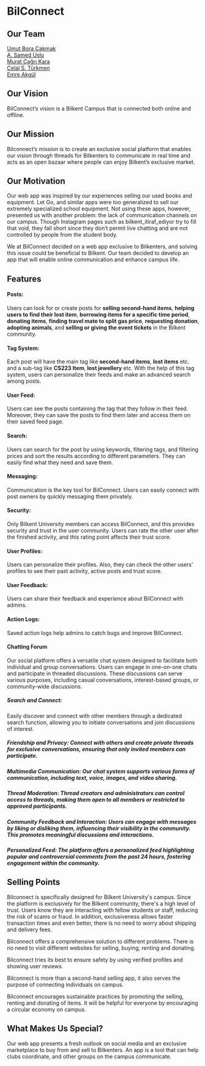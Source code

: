 # BilConnect

## Our Team
[Umut Bora Çakmak](https://github.com/UBoraCakmak)<br>
[A. Samed Uslu](https://github.com/sameduslu)<br>
[Murat Çağrı Kara](https://github.com/Murat-Cagri)<br>
[Celal S. Türkmen](https://github.com/celaltrk)<br>
[Emre Akgül](https://github.com/Emre-Akgul)<br>

## Our Vision
BilConnect’s vision is a Bilkent Campus that is connected both online and offline.

## Our Mission
Bilconnect’s mission is to create an exclusive social platform that enables our vision through threads for Bilkenters to communicate in real time and acts as an open bazaar where people can enjoy Bilkent’s exclusive market.

## Our Motivation
Our web app was inspired by our experiences selling our used books and equipment. Let Go, and similar apps were too generalized to sell our extremely specialized school equipment. Not using these apps, however, presented us with another problem: the lack of communication channels on our campus. Though Instagram pages such as bilkent_itiraf_ediyor try to fill that void, they fall short since they don’t permit live chatting and are not controlled by people from the student body.

We at BilConnect decided on a web app exclusive to Bilkenters, and solving this issue could be beneficial to Bilkent. Our team decided to develop an app that will enable online communication and enhance campus life.

## Features

#### Posts: 
Users can look for or create posts for **selling second-hand items**, **helping users to find their lost item**, **borrowing items for a specific time period**, **donating items**, **finding travel mate to split gas price**, **requesting donation**, **adopting animals**, and **selling or giving the event tickets** in the Bilkent community.

#### Tag System: 
Each post will have the main tag like **second-hand items**, **lost items** etc. and a sub-tag like **CS223 Item**, **lost jewellery** etc. With the help of this tag system, users can personalize their feeds and make an advanced search among posts.

#### User Feed: 
Users can see the posts containing the tag that they follow in their feed. Moreover, they can save the posts to find them later and access them on their saved feed page.

#### Search: 
Users can search for the post by using keywords, filtering tags, and filtering prices and sort the results according to different parameters. They can easily find what they need and save them.

#### Messaging: 
Communication is the key tool for BilConnect. Users can easily connect with post owners by quickly messaging them privately.

#### Security: 
Only Bilkent University members can access BilConnect, and this provides security and trust in the user community. Users can rate the other user after the finished activity, and this rating point affects their trust score. 

#### User Profiles: 
Users can personalize their profiles. Also, they can check the other users' profiles to see their past activity, active posts and trust score.

#### User Feedback: 
Users can share their feedback and experience about BilConnect with admins.

#### Action Logs: 
Saved action logs help admins to catch bugs and improve BilConnect.

#### Chatting Forum
Our social platform offers a versatile chat system designed to facilitate both individual and group conversations. Users can engage in one-on-one chats and participate in threaded discussions. These discussions can serve various purposes, including casual conversations, interest-based groups, or community-wide discussions.

##### Search and Connect:
Easily discover and connect with other members through a dedicated search function, allowing you to initiate conversations and join discussions of interest.

##### Friendship and Privacy: Connect with others and create private threads for exclusive conversations, ensuring that only invited members can participate.

##### Multimedia Communication: Our chat system supports various forms of communication, including text, voice, images, and video sharing.

##### Thread Moderation: Thread creators and administrators can control access to threads, making them open to all members or restricted to approved participants.

##### Community Feedback and Interaction: Users can engage with messages by liking or disliking them, influencing their visibility in the community. This promotes meaningful discussions and interactions.

##### Personalized Feed: The platform offers a personalized feed highlighting popular and controversial comments from the past 24 hours, fostering engagement within the community.


## Selling Points
Bilconnect is specifically designed for Bilkent University's campus. Since the platform is exclusively for the Bilkent community, there's a high level of trust. Users know they are interacting with fellow students or staff, reducing the risk of scams or fraud. In addition, exclusiveness allows faster transaction times and even better, there is no need to worry about shipping and delivery fees. 

Bilconnect offers a comprehensive solution to different problems. There is no need to visit different websites for selling, buying, renting and donating.

Bilconnect tries its best to ensure safety by using verified profiles and showing user reviews.

Bilconnect is more than a second-hand selling app, it also serves the purpose of connecting individuals on campus.

Bilconnect encourages sustainable practices by promoting the selling, renting and donating of items. It will be helpful for everyone by encouraging a circular economy on campus.

## What Makes Us Special?
Our web app presents a fresh outlook on social media and an exclusive marketplace to buy from and sell to Bilkenters. An app is a tool that can help clubs coordinate, and other groups on the campus communicate.
